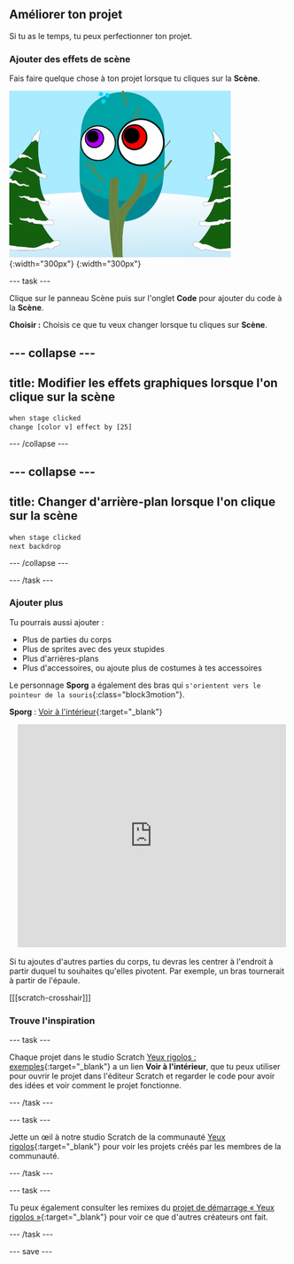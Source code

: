 ## Améliorer ton projet

Si tu as le temps, tu peux perfectionner ton projet.

### Ajouter des effets de scène

Fais faire quelque chose à ton projet lorsque tu cliques sur la **Scène**.

![La scène avec effets graphiques.](images/stage-effects.png){:width="300px"}
{:width="300px"}

--- task ---

Clique sur le panneau Scène puis sur l'onglet **Code** pour ajouter du code à la **Scène**.

**Choisir :** Choisis ce que tu veux changer lorsque tu cliques sur **Scène**.

--- collapse ---
---
title: Modifier les effets graphiques lorsque l'on clique sur la scène
---

```blocks3
when stage clicked
change [color v] effect by [25]
```

--- /collapse ---

--- collapse ---
---
title: Changer d'arrière-plan lorsque l'on clique sur la scène
---

```blocks3
when stage clicked
next backdrop
```

--- /collapse ---

--- /task ---

### Ajouter plus

Tu pourrais aussi ajouter :
- Plus de parties du corps
- Plus de sprites avec des yeux stupides
- Plus d'arrières-plans
- Plus d'accessoires, ou ajoute plus de costumes à tes accessoires

Le personnage **Sporg** a également des bras qui `s'orientent vers le pointeur de la souris`{:class="block3motion"}.

**Sporg** : [Voir à l'intérieur](https://scratch.mit.edu/projects/589947715/editor){:target="_blank"}
<div class="scratch-preview" style="margin-left: 15px;">
  <iframe allowtransparency="true" width="485" height="402" src="https://scratch.mit.edu/projects/embed/589947715/?autostart=false" frameborder="0"></iframe>
</div>

Si tu ajoutes d'autres parties du corps, tu devras les centrer à l'endroit à partir duquel tu souhaites qu'elles pivotent. Par exemple, un bras tournerait à partir de l'épaule.

[[[scratch-crosshair]]]

### Trouve l'inspiration

--- task ---

Chaque projet dans le studio Scratch [Yeux rigolos : exemples](https://scratch.mit.edu/studios/29029028){:target="_blank"} a un lien **Voir à l'intérieur**, que tu peux utiliser pour ouvrir le projet dans l'éditeur Scratch et regarder le code pour avoir des idées et voir comment le projet fonctionne.

--- /task ---

--- task ---

Jette un œil à notre studio Scratch de la communauté [Yeux rigolos](https://scratch.mit.edu/studios/29120534){:target="_blank"} pour voir les projets créés par les membres de la communauté.

--- /task ---

--- task ---

Tu peux également consulter les remixes du [projet de démarrage « Yeux rigolos »](https://scratch.mit.edu/projects/582221984/remixes){:target="_blank"} pour voir ce que d'autres créateurs ont fait.

--- /task ---

--- save ---
